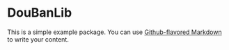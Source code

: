 # DouBanLib

This is a simple example package. You can use
[Github-flavored Markdown](https://guides.github.com/features/mastering-markdown/)
to write your content.
